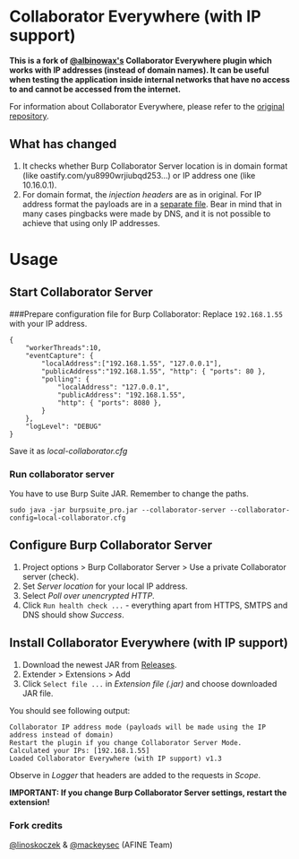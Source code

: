 # Collaborator Everywhere (with IP support)

**This is a fork of [@albinowax's](https://github.com/albinowax) Collaborator Everywhere plugin which works with IP addresses (instead of domain names). It can be useful when testing the application inside internal networks that have no access to and cannot be accessed from the internet.**

For information about Collaborator Everywhere, please refer to the [original repository](https://github.com/PortSwigger/collaborator-everywhere/).

## What has changed

1. It checks whether Burp Collaborator Server location is in domain format (like oastify.com/yu8990wrjiubqd253...) or IP address one (like 10.16.0.1).
2. For domain format, the *injection headers* are as in original. For IP address format the payloads are in a [separate file](https://github.com/afine-com/collaborator-everywhere-with-ip-support/blob/master/resources/injections-ip-address-mode).
Bear in mind that in many cases pingbacks were made by DNS, and it is not possible to achieve that using only IP addresses.
   
# Usage
## Start Collaborator Server
###Prepare configuration file for Burp Collaborator:
Replace `192.168.1.55` with your IP address. 
```
{
    "workerThreads":10,
    "eventCapture": {
        "localAddress":["192.168.1.55", "127.0.0.1"],
        "publicAddress":"192.168.1.55", "http": { "ports": 80 },
        "polling": {
            "localAddress": "127.0.0.1",
            "publicAddress": "192.168.1.55",
            "http": { "ports": 8080 },
        }
    },
    "logLevel": "DEBUG"
}
```
Save it as *local-collaborator.cfg*

### Run collaborator server
You have to use Burp Suite JAR. Remember to change the paths. 
```
sudo java -jar burpsuite_pro.jar --collaborator-server --collaborator-config=local-collaborator.cfg
```

## Configure Burp Collaborator Server
1. Project options > Burp Collaborator Server > Use a private Collaborator server (check).
2. Set *Server location* for your local IP address.
3. Select *Poll over unencrypted HTTP*.
4. Click `Run health check ...` - everything apart from HTTPS, SMTPS and DNS should show *Success*.

## Install Collaborator Everywhere (with IP support)
1. Download the newest JAR from [Releases](https://github.com/afine-com/collaborator-everywhere-with-ip-support/releases/).
2. Extender > Extensions > Add
3. Click `Select file ...` in *Extension file (.jar)* and choose downloaded JAR file.

You should see following output:
```
Collaborator IP address mode (payloads will be made using the IP address instead of domain)
Restart the plugin if you change Collaborator Server Mode.
Calculated your IPs: [192.168.1.55]
Loaded Collaborator Everywhere (with IP support) v1.3
```

Observe in *Logger* that headers are added to the requests in *Scope*.

**IMPORTANT: If you change Burp Collaborator Server settings, restart the extension!** 

### Fork credits
[@linoskoczek](https://github.com/linoskoczek) & [@mackeysec](https://github.com/mackeysec) (AFINE Team)